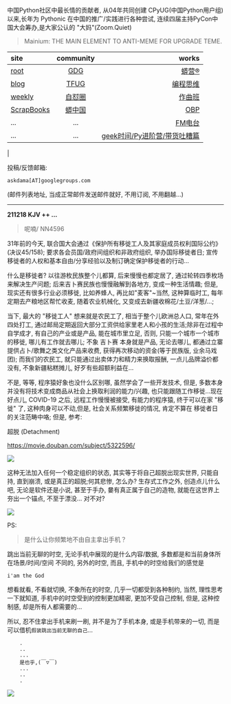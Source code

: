 中国Python社区中最长情的贡献者, 从04年共同创建 CPyUG(中国Python用户组)以来,长年为 Pythonic 在中国的推广/实践进行各种尝试, 连续四届主持PyCon中国大会筹办,是大家公认的 "大妈"(Zoom.Quiet)

> Mainium: THE MAIN ELEMENT TO ANTI-MEME FOR UPGRADE TEME.

| site | community | works |
| :-----| :----: | ----: |
| [root](http://zoomquiet.io/) | [GDG](https://blog.zhgdg.org/) | [蟒营®](https://doc.101.camp/) |
| [blog](https://blog.zoomquiet.io/pages/zoomquiet.html) | [TFUG](http://zh.tfug.world/) | [编程思维](https://py.101.camp/) |
| [weekly](http://weekly.pychina.org/) | [自怼圈](https://du.101.camp/) | [作曲班](https://mu.101.camp/) |
| [ScrapBooks](https://zoomquiet.io/collection.html) | [蟒中国](https://pychina.org/) | [OBP](https://zoomquiet.io/obp/index.html) |
| ... | ... | [FM电台](https://fm.101.camp/) |
| ... | ... | [geek时间/Py进阶营/带货吐糟篇](https://fm.101.camp/2020/geek2py-dama.html) 
 |


投稿/反馈邮箱:

    askdama[AT]googlegroups.com

(邮件列表地址, 
当成正常邮件发送邮件就好, 不用订阅, 不用翻越...)



---------------------------------------------------
**211218 KJV ++ ...**

> 呢喃/ NN4596




31年前的今天, 联合国大会通过《保护所有移徙工人及其家庭成员权利国际公约》(决议45/158); 要求各会员国/政府间组织和非政府组织, 举办国际移徙者日; 宣传移徙者的人权和基本自由/分享经验以及制订确定保护移徙者的行动...

什么是移徙者? 以往游枚民族整个儿都算, 后来慢慢也都定居了, 通过轮转四季枚场来解决生产问题; 后来吉卜赛民族也慢慢融解到各地方, 变成一种生活情趣; 但是, 现实还有很多行业必须移徙, 比如养蜂人, 再比如"麦客"~当然, 这种算临时工, 每年定期去产粮地区帮忙收麦, 随着农业机械化, 又变成去新疆收棉花/土豆/洋葱/...;

当下, 最大的 "移徙工人" 想来就是农民工了, 相当于整个儿欧洲总人口, 常年在外四处打工, 通过邮局定期返回大部分工资供给家里老人和小孩的生活;除非在过程中自学成才, 有自己的产业或是产品, 能在城市里立足, 否则, 只能一个城市一个城市的移徙, 哪儿有工作就去哪儿; 不象 吉卜赛 本身就是产品, 无论去哪儿, 都通过立寨提供占卜/歌舞之类文化产品来收费, 获得再次移动的资金(等于民族版, 业余马戏团); 而我们的农民工, 就只能通过出卖体力和精力来换取报酬, 一点儿品牌溢价都没有, 不象新疆粘糕摊儿, 好歹有些超额利益在...

不是, 等等, 程序猿好象也没什么区别哪, 虽然学会了一些开发技术, 但是, 多数本身并没有将技术变成商品从社会上换取利润的能力/兴趣, 也只能跟随工作移徙...现在好点儿, COVID-19 之后, 远程工作慢慢被接受, 有能力的程序猿, 终于可以在家 "移徙" 了, 这种肉身可以不动,但是, 社会关系频繁移徙的情况, 肯定不算在 移徙者日 的关注范畴中咯; 但是, 参考:

超脱 (Detachment) 

https://movie.douban.com/subject/5322596/

![](https://ipic.zoomquiet.top/2021-12-17-zshot%202021-12-17%2008.54.05.jpg)


这种无法加入任何一个稳定组织的状态, 其实等于将自己超脱出现实世界, 只能自持, 直到崩溃, 或是真正的超脱;何其悲惨, 怎么办? 生存式工作之外, 创造点儿什么吧, 无论是软件还是小说, 甚至于手办, 嘦有真正属于自己的造物, 就能在这世界上夯出一个锚点​, 不至于漂没...
对不对?








![](https://ipic.zoomquiet.top/2021-12-17-zq42-today-card-2112.018.jpeg)




PS:
> 是什么让你频繁地不由自主拿出手机？

跳出当前无聊的时空,
无论手机中展现的是什么内容/数据,
多数都是和当前身体所在场景/时间/空间 不同的,
另外的时空,
而且, 手机中的时空给我们的感觉是

    i'am the God

想看就看, 不看就切换,
不象所在的时空, 几乎一切都受到各种制约,
当然,
理性思考一下就知道,
手机中的时空受到的控制更加精密, 更加不受自己控制,
但是, 这种控制感,
却是所有人都需要的...

所以, 
忍不住拿出手机来刷一刷,
并不是为了手机本身, 或是手机带来的一切,
而是可以借机`假装跳出当前无聊的自己`...



```
    .
    ..
    ...
    是也乎,(￣▽￣)
    ...
    ..
    .
```


![](http://ydlj.zoomquiet.top/ipic/2021-07-10-210701DU21-zip.jpg)

